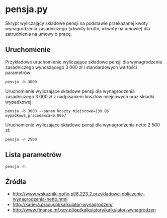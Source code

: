 pensja.py
===

Skrypt wyliczający składowe pensji na podstawie przekazanej kwoty wynagrodzenia zasadniczego (=kwoty brutto, =kwoty na umowie) dla zatrudnienia na umowy o pracę.

Uruchomienie
---

Przykładowe uruchomienie wyliczające składowe pensji dla wynagrodzenia zasadniczego wynoszącego 3 000 zł i standardowych wartości parametrów:

```
pensja -b 3000
```

Uruchomienie wyliczające składowe pensji dla wynagrodzenia zasadniczego 3 000 zł z nadpisaniem kosztów miejcowych oraz składki wypadkowej:

```
pensja -b 3000 --param koszty_miejscowe=139.06 wypadkowa_pracodawca=0.0067
```

Uruchomienie wyliczające składowe pensji dla wynagrodzenia netto 2 500 zł:

```
pensja -n 2500
```

Lista parametrów
---

```
pensja -h
```

Źródła
---

* http://www.wskazniki.gofin.pl/8,223,2,przykladowe-obliczenie-wynagrodzenia-netto.html
* http://kariera.pracuj.pl/kalkulator-wynagrodzen/
* http://www.finanse.mf.gov.pl/pp/kalkulatory/kalkulator-wynagrodzen
